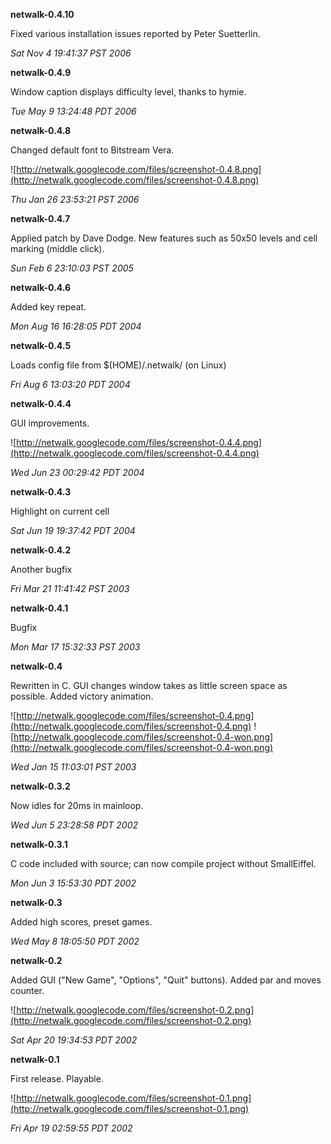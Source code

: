 **netwalk-0.4.10**

Fixed various installation issues reported by Peter Suetterlin.

_Sat Nov 4 19:41:37 PST 2006_

**netwalk-0.4.9**

Window caption displays difficulty level, thanks to hymie.

_Tue May 9 13:24:48 PDT 2006_

**netwalk-0.4.8**

Changed default font to Bitstream Vera.

![http://netwalk.googlecode.com/files/screenshot-0.4.8.png](http://netwalk.googlecode.com/files/screenshot-0.4.8.png)

_Thu Jan 26 23:53:21 PST 2006_

**netwalk-0.4.7**

Applied patch by Dave Dodge. New features such as 50x50 levels and cell marking (middle click).

_Sun Feb 6 23:10:03 PST 2005_

**netwalk-0.4.6**

Added key repeat.

_Mon Aug 16 16:28:05 PDT 2004_

**netwalk-0.4.5**

Loads config file from $(HOME)/.netwalk/ (on Linux)

_Fri Aug 6 13:03:20 PDT 2004_

**netwalk-0.4.4**

GUI improvements.

![http://netwalk.googlecode.com/files/screenshot-0.4.4.png](http://netwalk.googlecode.com/files/screenshot-0.4.4.png)

_Wed Jun 23 00:29:42 PDT 2004_

**netwalk-0.4.3**

Highlight on current cell

_Sat Jun 19 19:37:42 PDT 2004_

**netwalk-0.4.2**

Another bugfix

_Fri Mar 21 11:41:42 PST 2003_

**netwalk-0.4.1**

Bugfix

_Mon Mar 17 15:32:33 PST 2003_

**netwalk-0.4**

Rewritten in C. GUI changes window takes as little screen space as possible. Added victory animation.

![http://netwalk.googlecode.com/files/screenshot-0.4.png](http://netwalk.googlecode.com/files/screenshot-0.4.png) ![http://netwalk.googlecode.com/files/screenshot-0.4-won.png](http://netwalk.googlecode.com/files/screenshot-0.4-won.png)

_Wed Jan 15 11:03:01 PST 2003_

**netwalk-0.3.2**

Now idles for 20ms in mainloop.

_Wed Jun 5 23:28:58 PDT 2002_

**netwalk-0.3.1**

C code included with source; can now compile project without SmallEiffel.

_Mon Jun 3 15:53:30 PDT 2002_

**netwalk-0.3**

Added high scores, preset games.

_Wed May 8 18:05:50 PDT 2002_

**netwalk-0.2**

Added GUI ("New Game", "Options", "Quit" buttons). Added par and moves counter.

![http://netwalk.googlecode.com/files/screenshot-0.2.png](http://netwalk.googlecode.com/files/screenshot-0.2.png)

_Sat Apr 20 19:34:53 PDT 2002_

**netwalk-0.1**

First release. Playable.

![http://netwalk.googlecode.com/files/screenshot-0.1.png](http://netwalk.googlecode.com/files/screenshot-0.1.png)

_Fri Apr 19 02:59:55 PDT 2002_